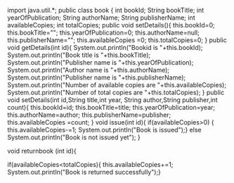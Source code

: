 import java.util.*;
public class book
{
    int bookId;
    String bookTitle;
    int yearOfPublication;
String authorName;
String publisherName;
int availableCopies;
int totalCopies;
public void setDetails(){
this.bookId=0;
 this.bookTitle="";
 this.yearOfPublication=0;
this.authorName=null;
this.publisherName="";
this.availableCopies =0;
this.totalCopies=0;
}
public void getDetails(int id){
System.out.println("Bookid is "+this.bookId);
System.out.println("Book title is "+this.bookTitle);
System.out.println("Publisher name is "+this.yearOfPublication);
System.out.println("Author name is "+this.authorName);
System.out.println("Publisher name is "+this.publisherName);
System.out.println("Number of available copies are "+this.availableCopies);
System.out.println("Number of total copies are "+this.totalCopies);
}
public void setDetails(int id,String title,int year, String author,String publisher,int count){
this.bookId=id;
 this.bookTitle=title;
 this.yearOfPublication=year;
this.authorName=author;
this.publisherName=publisher;
this.availableCopies =count;
}
void issue(int id){
if(availableCopies>0)
{
    this.availableCopies-=1;
     System.out.println("Book is issued");}
     else
     System.out.println("Book is not issued yet");
}

void returnbook (int id){


if(availableCopies<totalCopies){
    this.availableCopies+=1;
    System.out.println("Book is returned successfully");}
